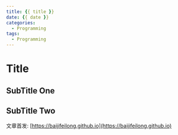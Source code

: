 ```yaml
---
title: {{ title }}
date: {{ date }}
categories:  
  - Programming
tags:
  - Programming
---
```


# Title

<!--more-->

## SubTitle One

## SubTitle Two

文章首发: [https://baijifeilong.github.io](https://baijifeilong.github.io)
